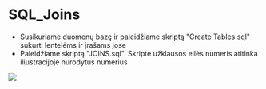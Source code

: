 # SQL_Joins


- Susikuriame duomenų bazę ir paleidžiame skriptą "Create Tables.sql" sukurti lentelėms ir įrašams jose
- Paleidžiame skriptą "JOINS.sql". Skripte užklausos eilės numeris atitinka iliustracijoje nurodytus numerius

<img src="https://i.postimg.cc/Ss4zKNs6/iliustracija.png">
